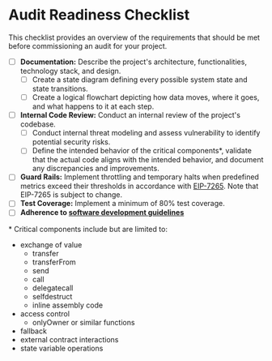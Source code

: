 # Audit Readiness Checklist

This checklist provides an overview of the requirements that should be met before commissioning an audit for your project.

- [ ] **Documentation:** Describe the project's architecture, functionalities, technology stack, and design.
  - [ ] Create a state diagram defining every possible system state and state transitions.
  - [ ] Create a logical flowchart depicting how data moves, where it goes, and what happens to it at each step.
- [ ] **Internal Code Review:** Conduct an internal review of the project's codebase.
  - [ ] Conduct internal threat modeling and assess vulnerability to identify potential security risks.
  - [ ] Define the intended behavior of the critical components*, validate that the actual code aligns with the intended behavior, and document any discrepancies and improvements.
- [ ] **Guard Rails:** Implement throttling and temporary halts when predefined metrics exceed their thresholds in accordance with [EIP-7265](https://github.com/ethereum/EIPs/pull/7265). Note that EIP-7265 is subject to change.
- [ ] **Test Coverage:** Implement a minimum of 80% test coverage.
- [ ] **Adherence to [software development guidelines](https://github.com/icon-project/community/blob/main/guidelines/technical/software-development-guidelines.md)**

\* Critical components include but are limited to:
* exchange of value
  * transfer
  * transferFrom
  * send
  * call
  * delegatecall
  * selfdestruct
  * inline assembly code
* access control
  * onlyOwner or similar functions
* fallback
* external contract interactions
* state variable operations
